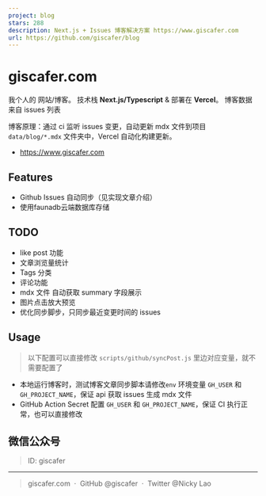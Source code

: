 ```yaml
---
project: blog
stars: 288
description: Next.js + Issues 博客解决方案 https://www.giscafer.com
url: https://github.com/giscafer/blog
---
```


giscafer.com
============

我个人的 网站/博客。 技术栈 **Next.js/Typescript** & 部署在 **Vercel**。 博客数据来自 issues 列表

博客原理：通过 ci 监听 issues 变更，自动更新 mdx 文件到项目 `data/blog/*.mdx` 文件夹中，Vercel 自动化构建更新。

-   https://www.giscafer.com

Features
--------

-   Github Issues 自动同步（见实现文章介绍）
-   使用faunadb云端数据库存储

TODO
----

-   like post 功能
-   文章浏览量统计
-   Tags 分类
-   评论功能
-   mdx 文件 自动获取 summary 字段展示
-   图片点击放大预览
-   优化同步脚步，只同步最近变更时间的 issues

Usage
-----

> 以下配置可以直接修改 `scripts/github/syncPost.js` 里边对应变量，就不需要配置了

-   本地运行博客时，测试博客文章同步脚本请修改`env` 环境变量 `GH_USER` 和 `GH_PROJECT_NAME`，保证 api 获取 issues 生成 mdx 文件
-   GitHub Action Secret 配置 `GH_USER` 和 `GH_PROJECT_NAME`，保证 CI 执行正常，也可以直接修改

微信公众号
-----

> ID: giscafer

* * *

> giscafer.com  ·  GitHub @giscafer  ·  Twitter @Nicky Lao

